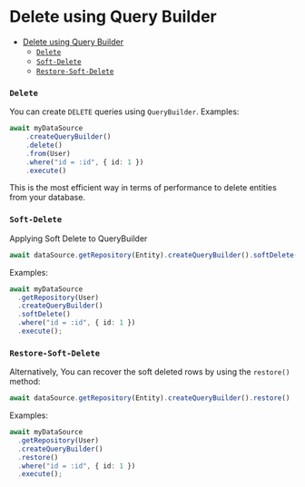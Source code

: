 # Delete using Query Builder

-   [Delete using Query Builder](./4-delete-query-builder.md)
    -   [`Delete`](#delete)
    -   [`Soft-Delete`](#soft-delete)
    -   [`Restore-Soft-Delete`](#restore-soft-delete)

### `Delete`

You can create `DELETE` queries using `QueryBuilder`.
Examples:

```typescript
await myDataSource
    .createQueryBuilder()
    .delete()
    .from(User)
    .where("id = :id", { id: 1 })
    .execute()
```

This is the most efficient way in terms of performance to delete entities from your database.

### `Soft-Delete`

Applying Soft Delete to QueryBuilder

```typescript
await dataSource.getRepository(Entity).createQueryBuilder().softDelete()
```

Examples:

```typescript
await myDataSource
  .getRepository(User)
  .createQueryBuilder()
  .softDelete()
  .where("id = :id", { id: 1 })
  .execute();
```

### `Restore-Soft-Delete`

Alternatively, You can recover the soft deleted rows by using the `restore()` method:

```typescript
await dataSource.getRepository(Entity).createQueryBuilder().restore()
```

Examples:

```typescript
await myDataSource
  .getRepository(User)
  .createQueryBuilder()
  .restore()
  .where("id = :id", { id: 1 })
  .execute();
```
